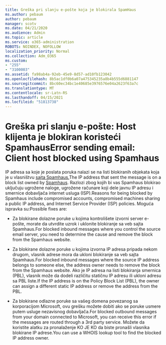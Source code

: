 ```yaml
---
title: Greška pri slanju e-pošte koja je blokirala SpamHaus
ms.author: pebaum
author: pebaum
manager: scotv
ms.date: 04/21/2020
ms.audience: Admin
ms.topic: article
ms.service: o365-administration
ROBOTS: NOINDEX, NOFOLLOW
localization_priority: Normal
ms.collection: Adm_O365
ms.custom:
- "255"
- "3100003"
ms.assetid: fa98ab4a-92eb-45e9-8d57-ad10fb123042
ms.openlocfilehash: 8b5ac1df0b6a07a475345235a8b4b555d6881147
ms.sourcegitcommit: 8bc60ec34bc1e40685e3976576e04a2623f63a7c
ms.translationtype: MT
ms.contentlocale: sr-Latn-RS
ms.lasthandoff: 04/15/2021
ms.locfileid: "51813738"
---
```

# <a name="error-sending-email-client-host-blocked-using-spamhaus"></a><span data-ttu-id="de938-102">Greška pri slanju e-pošte: Host klijenta je blokiran koristeći Spamhaus</span><span class="sxs-lookup"><span data-stu-id="de938-102">Error sending email: Client host blocked using Spamhaus</span></span>

<span data-ttu-id="de938-103">IP adresa sa koje je poslata poruka nalazi se na listi blokiranih objekata koja je u vlasništvu [sajta Spamhaus.](https://go.microsoft.com/fwlink/p/?linkid=123245)</span><span class="sxs-lookup"><span data-stu-id="de938-103">The IP address that sent the message is on a block list owned by [Spamhaus](https://go.microsoft.com/fwlink/p/?linkid=123245).</span></span> <span data-ttu-id="de938-104">Razlozi zbog kojih bi vas Spamhaus blokirao uključuju ugrožene naloge, ugrožene računare koji dele javnu IP adresu i smernice dobavljača internet usluga (ISP).</span><span class="sxs-lookup"><span data-stu-id="de938-104">Reasons for being blocked by Spamhaus include compromised accounts, compromised machines sharing a public IP address, and Internet Service Provider (ISP) policies.</span></span> <span data-ttu-id="de938-105">Moguća ispravka su:</span><span class="sxs-lookup"><span data-stu-id="de938-105">Possible fixes are:</span></span>
  
- <span data-ttu-id="de938-106">Za blokirane dolazne poruke u kojima kontrolišete izvorni server e-pošte, morate da utvrdite uzrok i uklonite blokiranje sa veb sajta Spamhaus.</span><span class="sxs-lookup"><span data-stu-id="de938-106">For blocked inbound messages where you control the source email server, you need to determine the cause and remove the block from the Spamhaus website.</span></span>

- <span data-ttu-id="de938-107">Za blokirane dolazne poruke u kojima izvorna IP adresa pripada nekom drugom, vlasnik adrese mora da ukloni blokiranje sa veb sajta Spamhaus.</span><span class="sxs-lookup"><span data-stu-id="de938-107">For blocked inbound messages where the source IP address belongs to someone else, the address owner needs to remove the block from the Spamhaus website.</span></span> <span data-ttu-id="de938-108">Ako je IP adresa na listi blokiranja smernica (PBL), vlasnik može da dodeli različitu statičnu IP adresu ili ukloni adresu sa PBL liste.</span><span class="sxs-lookup"><span data-stu-id="de938-108">If the IP address is on the Policy Block List (PBL), the owner can assign a different static IP address or remove the address from the PBL.</span></span>

- <span data-ttu-id="de938-109">Za blokirane odlazne poruke sa vašeg domena povezanog sa korporacijom Microsoft, ovu grešku možete dobiti ako se poruke usmere putem usluge nezavisnog dobavljača.</span><span class="sxs-lookup"><span data-stu-id="de938-109">For blocked outbound messages from your domain connected to Microsoft, you can receive this error if the messages are routed through a 3rd party service.</span></span> <span data-ttu-id="de938-110">Možete da koristite alatku za pronalaženje KO JE KO da biste pronašli vlasnika blokirane IP adrese.</span><span class="sxs-lookup"><span data-stu-id="de938-110">You can use a WHOIS lookup tool to find the blocked IP address owner.</span></span>
